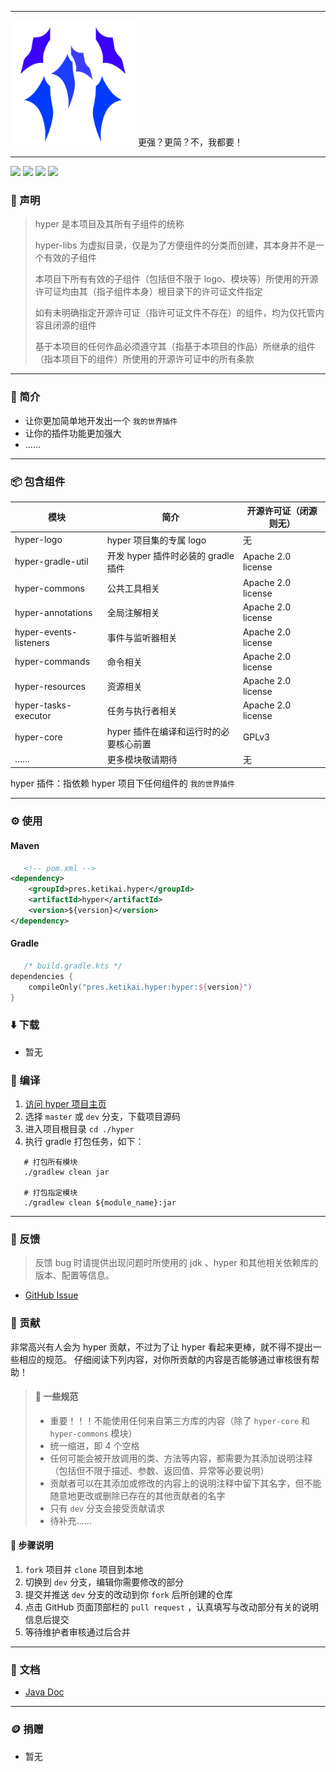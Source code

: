 [//]: # ([**📄README-EN**]&#40;README-EN.md&#41;)

-------------------------------------------------------------------------------

<div>
    <img 
        src="./hyper-logo/hyper-logo.svg"
        width="200px"
        alt="hyper-logo"
    >
    更强？更简？不，我都要！
</div>

-------------------------------------------------------------------------------

[![](https://img.shields.io/badge/JDK-17+-green?logo=Jdk)](https://gradle.org)
[![](https://img.shields.io/badge/Gradle-v7%2E6-g?logo=Gradle)](https://gradle.org)
[![](https://img.shields.io/badge/邮箱-482194973%40qq%2Ecom-orange?logo=Mail%2ERu)]()
[![](https://img.shields.io/badge/QQ群-929450805-blue?logo=Tencent%20QQ)](https://qm.qq.com/cgi-bin/qm/qr?k=M8BRtN-w29gUFbp83PHOOoHDmNga4miz&jump_from=webapi)

### 📢 声明

> hyper 是本项目及其所有子组件的统称
>
> hyper-libs 为虚拟目录，仅是为了方便组件的分类而创建，其本身并不是一个有效的子组件
>
> 本项目下所有有效的子组件（包括但不限于 logo、模块等）所使用的开源许可证均由其（指子组件本身）根目录下的许可证文件指定
>
> 如有未明确指定开源许可证（指许可证文件不存在）的组件，均为仅托管内容且闭源的组件
>
> 基于本项目的任何作品必须遵守其（指基于本项目的作品）所继承的组件（指本项目下的组件）所使用的开源许可证中的所有条款

-------------------------------------------------------------------------------

### 📜 简介

* 让你更加简单地开发出一个 `我的世界插件`
* 让你的插件功能更加强大
* ……

-------------------------------------------------------------------------------

### 📦 包含组件

| 模块                     | 简介                        | 开源许可证（闭源则无）        |
|------------------------|---------------------------|--------------------|
| hyper-logo             | hyper 项目集的专属 logo         | 无                  |
| hyper-gradle-util      | 开发 hyper 插件时必装的 gradle 插件 | Apache 2.0 license |
| hyper-commons          | 公共工具相关                    | Apache 2.0 license |
| hyper-annotations      | 全局注解相关                    | Apache 2.0 license |
| hyper-events-listeners | 事件与监听器相关                  | Apache 2.0 license |
| hyper-commands         | 命令相关                      | Apache 2.0 license |
| hyper-resources        | 资源相关                      | Apache 2.0 license |
| hyper-tasks-executor   | 任务与执行者相关                  | Apache 2.0 license |
| hyper-core             | hyper 插件在编译和运行时的必要核心前置    | GPLv3              |
| ……                     | 更多模块敬请期待                  | 无                  |

hyper 插件：指依赖 hyper 项目下任何组件的 `我的世界插件`

-------------------------------------------------------------------------------

### ⚙ 使用

#### Maven

```xml
   <!-- pom.xml -->
<dependency>
    <groupId>pres.ketikai.hyper</groupId>
    <artifactId>hyper</artifactId>
    <version>${version}</version>
</dependency>
```

#### Gradle

```kotlin
   /* build.gradle.kts */
dependencies {
    compileOnly("pres.ketikai.hyper:hyper:${version}")
}
```

### ⬇️ 下载

* 暂无

### 🧩 编译

1. [访问 hyper 项目主页](https://github.com/ketikai/hyper)
2. 选择 `master` 或 `dev` 分支，下载项目源码
3. 进入项目根目录 `cd ./hyper`
4. 执行 gradle 打包任务，如下：

```shell
   # 打包所有模块
   ./gradlew clean jar
   
   # 打包指定模块
   ./gradlew clean ${module_name}:jar
```

-------------------------------------------------------------------------------

### 🐞 反馈

> 反馈 bug 时请提供出现问题时所使用的 jdk 、hyper 和其他相关依赖库的版本、配置等信息。

* [GitHub Issue](https://github.com/ketikai/hyper/issues)

### 📝 贡献

非常高兴有人会为 hyper 贡献，不过为了让 hyper 看起来更棒，就不得不提出一些相应的规范。
仔细阅读下列内容，对你所贡献的内容是否能够通过审核很有帮助！

> #### 📏 一些规范
>
> * 重要！！！不能使用任何来自第三方库的内容（除了 `hyper-core` 和 `hyper-commons` 模块）
> * 统一缩进，即 4 个空格
> * 任何可能会被开放调用的类、方法等内容，都需要为其添加说明注释（包括但不限于描述、参数、返回值、异常等必要说明）
> * 贡献者可以在其添加或修改的内容上的说明注释中留下其名字，但不能随意地更改或删除已存在的其他贡献者的名字
> * 只有 `dev` 分支会接受贡献请求
> * 待补充……

#### 📌 步骤说明

1. `fork` 项目并 `clone` 项目到本地
2. 切换到 `dev` 分支，编辑你需要修改的部分
3. 提交并推送 `dev` 分支的改动到你 `fork` 后所创建的仓库
4. 点击 GitHub 页面顶部栏的 `pull request` ，认真填写与改动部分有关的说明信息后提交
5. 等待维护者审核通过后合并

-------------------------------------------------------------------------------

### 📖 文档

* [Java Doc](https://javadoc.github.com/ketikai/hyper)

-------------------------------------------------------------------------------

### 🪙 捐赠

* 暂无
